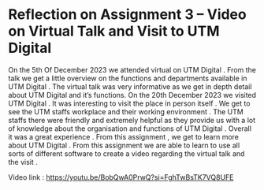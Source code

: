 # Reflection on Assignment 3 – Video on Virtual Talk and Visit to UTM Digital
On the 5th Of December 2023 we attended virtual on UTM Digital . From the 
talk we get a little overview on the functions and departments available in 
UTM Digital . The virtual talk was very informative as we get in depth detail 
about UTM Digital and it’s functions. On the 20th December 2023 we visited 
UTM Digital . It was interesting to visit the place in person itself . We get to 
see the UTM staffs workplace and their working environment . The UTM 
staffs there were friendly and extremely helpful as they provide us with a lot 
of knowledge about the organisation and functions of UTM Digital . Overall 
it was a great experience . From this assignment , we get to learn more 
about UTM Digital . From this assignment we are able to learn to use all 
sorts of different software to create a video regarding the virtual talk and 
the visit .

Video link : 
https://youtu.be/BobQwA0PrwQ?si=FghTwBsTK7VQ8UFE
